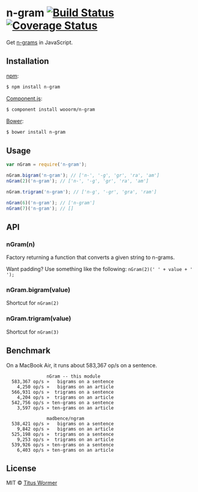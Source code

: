 # n-gram [![Build Status](https://img.shields.io/travis/wooorm/n-gram.svg?style=flat)](https://travis-ci.org/wooorm/n-gram) [![Coverage Status](https://img.shields.io/coveralls/wooorm/n-gram.svg?style=flat)](https://coveralls.io/r/wooorm/n-gram?branch=master)

Get [n-grams](http://en.wikipedia.org/wiki/N-gram) in JavaScript.

## Installation

[npm](https://docs.npmjs.com/cli/install):

```bash
$ npm install n-gram
```

[Component.js](https://github.com/componentjs/component):

```bash
$ component install wooorm/n-gram
```

[Bower](http://bower.io/#install-packages):

```bash
$ bower install n-gram
```

## Usage

```javascript
var nGram = require('n-gram');

nGram.bigram('n-gram'); // ['n-', '-g', 'gr', 'ra', 'am']
nGram(2)('n-gram'); // ['n-', '-g', 'gr', 'ra', 'am']

nGram.trigram('n-gram'); // ['n-g', '-gr', 'gra', 'ram']

nGram(6)('n-gram'); // ['n-gram']
nGram(7)('n-gram'); // []
```

## API

### nGram(n)

Factory returning a function that converts a given string to n-grams.

Want padding? Use something like the following: `nGram(2)(' ' + value + ' ');`

### nGram.bigram(value)

Shortcut for `nGram(2)`

### nGram.trigram(value)

Shortcut for `nGram(3)`

## Benchmark

On a MacBook Air, it runs about 583,367 op/s on a sentence.

```text
               nGram -- this module
  583,367 op/s »   bigrams on a sentence
    4,250 op/s »   bigrams on an article
  566,931 op/s »  trigrams on a sentence
    4,204 op/s »  trigrams on an article
  542,756 op/s » ten-grams on a sentence
    3,597 op/s » ten-grams on an article

               madbence/ngram
  538,421 op/s »   bigrams on a sentence
    9,842 op/s »   bigrams on an article
  525,198 op/s »  trigrams on a sentence
    9,253 op/s »  trigrams on an article
  539,926 op/s » ten-grams on a sentence
    6,403 op/s » ten-grams on an article
```

## License

MIT © [Titus Wormer](http://wooorm.com)

